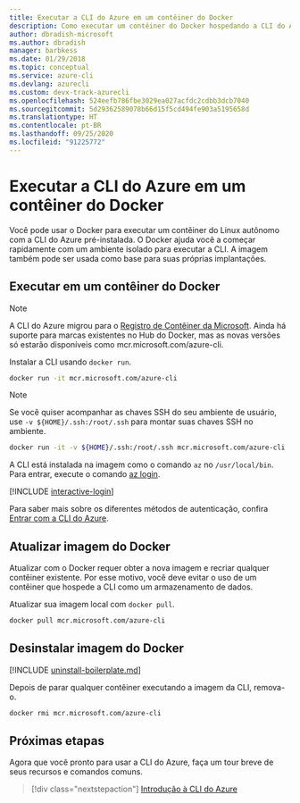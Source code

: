 ```yaml
---
title: Executar a CLI do Azure em um contêiner do Docker
description: Como executar um contêiner do Docker hospedando a CLI do Azure
author: dbradish-microsoft
ms.author: dbradish
manager: barbkess
ms.date: 01/29/2018
ms.topic: conceptual
ms.service: azure-cli
ms.devlang: azurecli
ms.custom: devx-track-azurecli
ms.openlocfilehash: 524eefb786fbe3029ea027acfdc2cdbb3dcb7040
ms.sourcegitcommit: 5d29362589078b66d15f5cd494fe903a5195658d
ms.translationtype: HT
ms.contentlocale: pt-BR
ms.lasthandoff: 09/25/2020
ms.locfileid: "91225772"
---
```

# <a name="run-azure-cli-in-a-docker-container"></a>Executar a CLI do Azure em um contêiner do Docker

Você pode usar o Docker para executar um contêiner do Linux autônomo com a CLI do Azure pré-instalada. O Docker ajuda você a começar rapidamente com um ambiente isolado para executar a CLI. A imagem também pode ser usada como base para suas próprias implantações.

## <a name="run-in-a-docker-container"></a>Executar em um contêiner do Docker

> [!NOTE]
> A CLI do Azure migrou para o [Registro de Contêiner da Microsoft](https://azure.microsoft.com/services/container-registry). Ainda há suporte para marcas existentes no Hub do Docker, mas as novas versões só estarão disponíveis como mcr.microsoft.com/azure-cli.

Instalar a CLI usando `docker run`.

   ```bash
   docker run -it mcr.microsoft.com/azure-cli
   ```

> [!NOTE]
> Se você quiser acompanhar as chaves SSH do seu ambiente de usuário, use `-v ${HOME}/.ssh:/root/.ssh` para montar suas chaves SSH no ambiente.
>
> ```bash
> docker run -it -v ${HOME}/.ssh:/root/.ssh mcr.microsoft.com/azure-cli
> ```

A CLI está instalada na imagem como o comando `az` no `/usr/local/bin`. Para entrar, execute o comando [az login](/cli/azure/reference-index#az-login).

[!INCLUDE [interactive-login](includes/interactive-login.md)]

Para saber mais sobre os diferentes métodos de autenticação, confira [Entrar com a CLI do Azure](authenticate-azure-cli.md).

## <a name="update-docker-image"></a>Atualizar imagem do Docker

Atualizar com o Docker requer obter a nova imagem e recriar qualquer contêiner existente. Por esse motivo, você deve evitar o uso de um contêiner que hospede a CLI como um armazenamento de dados.

Atualizar sua imagem local com `docker pull`.

```bash
docker pull mcr.microsoft.com/azure-cli
```

## <a name="uninstall-docker-image"></a>Desinstalar imagem do Docker

[!INCLUDE [uninstall-boilerplate.md](includes/uninstall-boilerplate.md)]

Depois de parar qualquer contêiner executando a imagem da CLI, remova-o.

```bash
docker rmi mcr.microsoft.com/azure-cli
```

## <a name="next-steps"></a>Próximas etapas

Agora que você pronto para usar a CLI do Azure, faça um tour breve de seus recursos e comandos comuns.

> [!div class="nextstepaction"]
> [Introdução à CLI do Azure](get-started-with-azure-cli.md)